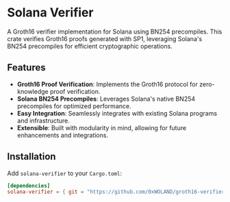 # Solana Verifier

A Groth16 verifier implementation for Solana using BN254 precompiles. This crate verifies Groth16 proofs generated with SP1, leveraging Solana's BN254 precompiles for efficient cryptographic operations.

## Features

- **Groth16 Proof Verification**: Implements the Groth16 protocol for zero-knowledge proof verification.
- **Solana BN254 Precompiles**: Leverages Solana's native BN254 precompiles for optimized performance.
- **Easy Integration**: Seamlessly integrates with existing Solana programs and infrastructure.
- **Extensible**: Built with modularity in mind, allowing for future enhancements and integrations.

## Installation

Add `solana-verifier` to your `Cargo.toml`:

```toml
[dependencies]
solana-verifier = { git = "https://github.com/0xWOLAND/groth16-verifier" }
```

